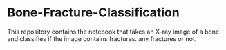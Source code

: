 # Bone-Fracture-Classification
This repository contains the notebook that takes an X-ray image of a bone and classifies if the image contains fractures. any fractures or not.

